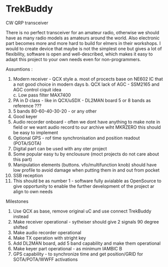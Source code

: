 # TrekBuddy
CW QRP transceiver 

There is no perfect transceiver for an amateur radio, otherwise we should have as many radio models as amateurs around the world. Also electronic part becomes more and more hard to build for elmers in their workshops. I would to create device that maybe is not the simplest one but gives a lot of flexibility, software is open and well-described, which makes it easy to adapt this project to your own needs even for non-programmers.

Assumtions : 
  1. Modern receiver - QCX style
      a. most of procects base on NE602 IC that a not good choice in modern days
      b. QCX lack of AGC - SSM2165 and AGC control ciquit idea  
      c. Low pass filter MAX7400
  2. PA in D class - like in QCX/uSDX - DL2MAN board 5 or 8 bands as reference ??? 
  3. 5 bands 80-60-40-30-20 - or any other
  4. Good keyer
  5. Audio recorder onboard - often we dont have anything to make note in field or we want audio record to our archive wiht MKRZERO this should be easy to implement
  6. Optional GPS - rof time synchronisation and position readout (POTA/SOTA)
  7. Digital part can be used with any oter project
  8. Some popular easy tu by enclousure (moct projects do not care about this part)
  9. Manipulation elements (buttons. vfo/multifunction knob) should have low profile to avoid damage when putting them in and out from pocket
  10. SSB reception
  11. This should be as number 1 - software fully avialable as OpenSource to give opportunity to enable the further development of the project ar align to own needs

Milestones
  1. Use QCX as base, remove original uC and use connect TrekBuddy instead
  2. Make receiver operational - sytheiser should give 2 signals 90 degree shifted
  3. Make audio recorder operational
  3. Make TX operation with stright key
  4. Add DL2MAN board, add 5 band capability and make them operational
  5. Make keyer part operational - as minimum IAMBIC B
  6. GPS capability - to synchronize time and get position/GRID for SOTA/POTA/WWFF activations
